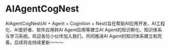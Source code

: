 # AIAgentCogNest
AIAgentCogNest(AI + Agent + Cognition + Nest)旨在帮助AI应用开发、AI工程化、AI爱好者、软件应用转AI Agent应用等建立AI  Agent的知识孵化、知识体系与学习系统。欢迎各位小伙伴加入我们，共同推进AI Agent的知识体系建立和完善。后续将会持续更新～～～
